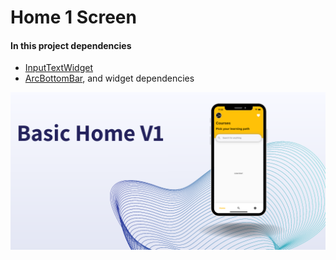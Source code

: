 # Home 1 Screen

#### In this project dependencies
- [InputTextWidget]
- [ArcBottomBar], and widget dependencies

![](home_page_1.png)


[//]: #Ref
[InputTextWidget]: https://github.com/jamescardona11/starter_kit_flutter/blob/main/reusable_ui_flutter/lib/widgets/input/input_text_widget.dart
[ArcBottomBar]: https://github.com/jamescardona11/starter_kit_flutter/blob/main/reusable_ui_flutter/lib/widgets/bottom_bar/arc_bottom_bar.dart